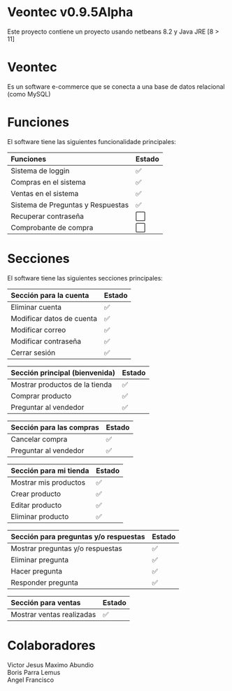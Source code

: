 # Veontec v0.9.5Alpha
Este proyecto contiene un proyecto usando netbeans 8.2 y Java JRE [8 > 11]

# Veontec
Es un software e-commerce que se conecta a una base de datos relacional (como MySQL) <br>

# Funciones
El software tiene las siguientes funcionalidade principales: <br>

Funciones | Estado 
:------------ | :-------------
Sistema de loggin | :white_check_mark: 
Compras en el sistema | :white_check_mark: 
Ventas en el sistema | :white_check_mark: 
Sistema de Preguntas y Respuestas | :white_check_mark: 
Recuperar contraseña | :white_large_square:
Comprobante de compra | :white_large_square:

# Secciones
El software tiene las siguientes secciones principales: <br>

Sección para la cuenta | Estado 
:------------ | :-------------
Eliminar cuenta | :white_check_mark:
Modificar datos de cuenta | :white_check_mark:
Modificar correo | :white_check_mark:
Modificar contraseña | :white_check_mark:
Cerrar sesión | :white_check_mark:

Sección principal (bienvenida) | Estado
:------------ | :------------- 
Mostrar productos de la tienda | :white_check_mark:
Comprar producto | :white_check_mark:
Preguntar al vendedor | :white_check_mark:

Sección para las compras | Estado
:------------ | :-------------
Cancelar compra | :white_check_mark:
Preguntar al vendedor | :white_check_mark:

Sección para mi tienda | Estado
:------------ | :-------------
Mostrar mis productos | :white_check_mark:
Crear producto | :white_check_mark: 
Editar producto | :white_check_mark:
Eliminar producto | :white_check_mark:

Sección para preguntas y/o respuestas | Estado
:------------ | :-------------
Mostrar preguntas y/o respuestas | :white_check_mark:
Eliminar pregunta | :white_check_mark: 
Hacer pregunta | :white_check_mark: 
Responder pregunta | :white_check_mark: 

Sección para ventas | Estado
:------------ | :-------------
Mostrar ventas realizadas | :white_check_mark:

# Colaboradores
Victor Jesus Maximo Abundio <br>
Boris Parra Lemus <br>
Angel Francisco <br>
